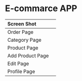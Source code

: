 
# E-commarce APP








| Screen Shot   |      |
| :--------     |:---- |
| Order Page    |      |
| Category Page  |      |
| Product Page  |      |
| Add Product Page    |      |
| Edit  Page  |      |
| Profile Page  |      |
